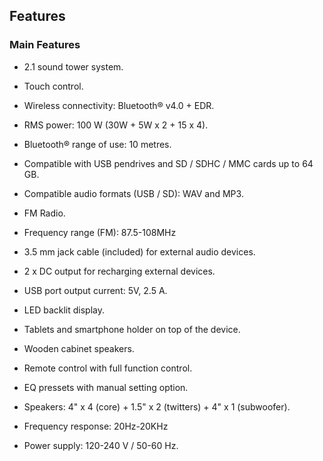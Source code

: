 ## Features

### Main Features

- 2.1 sound tower system.
- Touch control.
- Wireless connectivity: Bluetooth® v4.0 + EDR.
- RMS power: 100 W (30W + 5W x 2 + 15 x 4).
- Bluetooth® range of use:  10 metres.
- Compatible with USB pendrives and SD / SDHC / MMC cards up to 64 GB.
- Compatible audio formats (USB / SD): WAV and MP3.
- FM Radio.
- Frequency range (FM): 87.5-108MHz
- 3.5 mm jack cable (included) for external audio devices.
- 2 x DC output for recharging external devices.
- USB port output current: 5V, 2.5 A.
- LED backlit display.
- Tablets and smartphone holder on top of the device.
- Wooden cabinet speakers.
- Remote control with full function control.
- EQ pressets with manual setting option.

- Speakers: 4" x 4 (core) + 1.5" x 2 (twitters) + 4" x 1 (subwoofer).
- Frequency response: 20Hz-20KHz
- Power supply: 120-240 V / 50-60 Hz.
